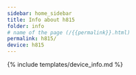 ```yaml
---
sidebar: home_sidebar
title: Info about h815
folder: info
# name of the page (/{{permalink}}.html)
permalink: h815/
device: h815
---
```

{% include templates/device_info.md %}
